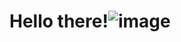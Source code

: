 # Hello there!![image](https://github.com/GylMensah/GillianOgyiri/assets/87236691/c75354d4-8a46-4eeb-810f-1ad37cfde6cc)
